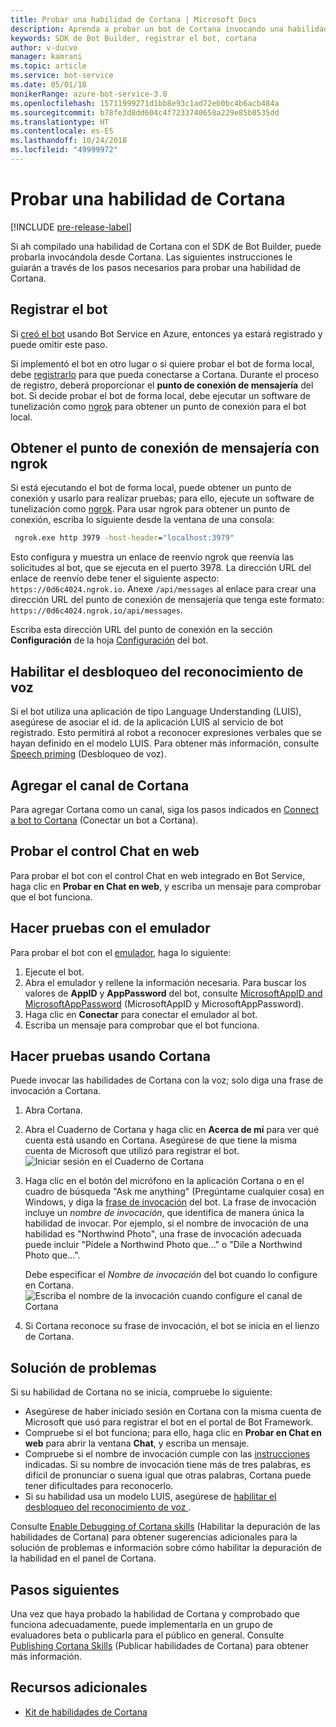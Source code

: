 ```yaml
---
title: Probar una habilidad de Cortana | Microsoft Docs
description: Aprenda a probar un bot de Cortana invocando una habilidad de Cortana.
keywords: SDK de Bot Builder, registrar el bot, cortana
author: v-ducvo
manager: kamrani
ms.topic: article
ms.service: bot-service
ms.date: 05/01/18
monikerRange: azure-bot-service-3.0
ms.openlocfilehash: 15711999271d1bb8e93c1ad72eb0bc4b6acb484a
ms.sourcegitcommit: b78fe3d8dd604c4f7233740658a229e85b8535dd
ms.translationtype: HT
ms.contentlocale: es-ES
ms.lasthandoff: 10/24/2018
ms.locfileid: "49999972"
---
```

# <a name="test-a-cortana-skill"></a>Probar una habilidad de Cortana

[!INCLUDE [pre-release-label](includes/pre-release-label-v3.md)]
 
Si ah compilado una habilidad de Cortana con el SDK de Bot Builder, puede probarla invocándola desde Cortana. Las siguientes instrucciones le guiarán a través de los pasos necesarios para probar una habilidad de Cortana.

## <a name="register-your-bot"></a>Registrar el bot
Si [creó el bot](~/bot-service-quickstart.md) usando Bot Service en Azure, entonces ya estará registrado y puede omitir este paso.

Si implementó el bot en otro lugar o si quiere probar el bot de forma local, debe [registrarlo](bot-service-quickstart-registration.md) para que pueda conectarse a Cortana. Durante el proceso de registro, deberá proporcionar el **punto de conexión de mensajería** del bot. Si decide probar el bot de forma local, debe ejecutar un software de tunelización como [ngrok](http://ngrok.com) para obtener un punto de conexión para el bot local.

## <a name="get-messaging-endpoint-using-ngrok"></a>Obtener el punto de conexión de mensajería con ngrok

Si está ejecutando el bot de forma local, puede obtener un punto de conexión y usarlo para realizar pruebas; para ello, ejecute un software de tunelización como [ngrok](https://ngrok.com). Para usar ngrok para obtener un punto de conexión, escriba lo siguiente desde la ventana de una consola: 

```cmd
 ngrok.exe http 3979 -host-header="localhost:3979"
``` 

Esto configura y muestra un enlace de reenvío ngrok que reenvía las solicitudes al bot, que se ejecuta en el puerto 3978. La dirección URL del enlace de reenvío debe tener el siguiente aspecto: `https://0d6c4024.ngrok.io`.  Anexe `/api/messages` al enlace para crear una dirección URL del punto de conexión de mensajería que tenga este formato: `https://0d6c4024.ngrok.io/api/messages`. 

Escriba esta dirección URL del punto de conexión en la sección **Configuración** de la hoja [Configuración](~/bot-service-manage-settings.md) del bot.

## <a name="enable-speech-recognition-priming"></a>Habilitar el desbloqueo del reconocimiento de voz
Si el bot utiliza una aplicación de tipo Language Understanding (LUIS), asegúrese de asociar el id. de la aplicación LUIS al servicio de bot registrado. Esto permitirá al robot a reconocer expresiones verbales que se hayan definido en el modelo LUIS. Para obtener más información, consulte [Speech priming](~/bot-service-manage-speech-priming.md) (Desbloqueo de voz).

## <a name="add-the-cortana-channel"></a>Agregar el canal de Cortana
Para agregar Cortana como un canal, siga los pasos indicados en [Connect a bot to Cortana](bot-service-channel-connect-cortana.md) (Conectar un bot a Cortana).

## <a name="test-using-web-chat-control"></a>Probar el control Chat en web

Para probar el bot con el control Chat en web integrado en Bot Service, haga clic en **Probar en Chat en web**, y escriba un mensaje para comprobar que el bot funciona.

## <a name="test-using-emulator"></a>Hacer pruebas con el emulador

Para probar el bot con el [emulador](~/bot-service-debug-emulator.md), haga lo siguiente:

1. Ejecute el bot.
2. Abra el emulador y rellene la información necesaria. Para buscar los valores de **AppID** y **AppPassword** del bot, consulte [MicrosoftAppID and MicrosoftAppPassword](bot-service-manage-overview.md#microsoftappid-and-microsoftapppassword) (MicrosoftAppID y MicrosoftAppPassword). 
3. Haga clic en **Conectar** para conectar el emulador al bot.
4. Escriba un mensaje para comprobar que el bot funciona.

## <a name="test-using-cortana"></a>Hacer pruebas usando Cortana
Puede invocar las habilidades de Cortana con la voz; solo diga una frase de invocación a Cortana. 
1. Abra Cortana.
2. Abra el Cuaderno de Cortana y haga clic en **Acerca de mí** para ver qué cuenta está usando en Cortana. Asegúrese de que tiene la misma cuenta de Microsoft que utilizó para registrar el bot. 
   ![Iniciar sesión en el Cuaderno de Cortana](~/media/cortana/cortana-notebook.png)
2. Haga clic en el botón del micrófono en la aplicación Cortana o en el cuadro de búsqueda "Ask me anything" (Pregúntame cualquier cosa) en Windows, y diga la [frase de invocación][InvocationNameGuidelines] del bot. La frase de invocación incluye un *nombre de invocación*, que identifica de manera única la habilidad de invocar. Por ejemplo, si el nombre de invocación de una habilidad es "Northwind Photo", una frase de invocación adecuada puede incluir "Pídele a Northwind Photo que..." o "Dile a Northwind Photo que...".

   Debe especificar el *Nombre de invocación* del bot cuando lo configure en Cortana.
   ![Escriba el nombre de la invocación cuando configure el canal de Cortana](~/media/cortana/cortana-invocation-name-callout.png)

3. Si Cortana reconoce su frase de invocación, el bot se inicia en el lienzo de Cortana. 

## <a name="troubleshoot"></a>Solución de problemas

Si su habilidad de Cortana no se inicia, compruebe lo siguiente:
* Asegúrese de haber iniciado sesión en Cortana con la misma cuenta de Microsoft que usó para registrar el bot en el portal de Bot Framework.
* Compruebe si el bot funciona; para ello, haga clic en **Probar en Chat en web** para abrir la ventana **Chat**, y escriba un mensaje.
* Compruebe si el nombre de invocación cumple con las [instrucciones][InvocationNameGuidelines] indicadas. Si su nombre de invocación tiene más de tres palabras, es difícil de pronunciar o suena igual que otras palabras, Cortana puede tener dificultades para reconocerlo.
* Si su habilidad usa un modelo LUIS, asegúrese de [habilitar el desbloqueo del reconocimiento de voz ](~/bot-service-manage-speech-priming.md).

Consulte [Enable Debugging of Cortana skills][Cortana-TestBestPractice] (Habilitar la depuración de las habilidades de Cortana) para obtener sugerencias adicionales para la solución de problemas e información sobre cómo habilitar la depuración de la habilidad en el panel de Cortana. 


## <a name="next-steps"></a>Pasos siguientes

Una vez que haya probado la habilidad de Cortana y comprobado que funciona adecuadamente, puede implementarla en un grupo de evaluadores beta o publicarla para el público en general. Consulte [Publishing Cortana Skills][Cortana-Publish] (Publicar habilidades de Cortana) para obtener más información.

## <a name="additional-resources"></a>Recursos adicionales
* [Kit de habilidades de Cortana][CortanaGetStarted]

[CortanaGetStarted]: /cortana/getstarted

[BFPortal]: https://dev.botframework.com/
[CortanaDevCenter]: https://developer.microsoft.com/en-us/cortana

[CortanaSpecificEntities]: https://aka.ms/lgvcto
[CortanaAuth]: https://aka.ms/vsdqcj

[InvocationNameGuidelines]: https://aka.ms/cortana-invocation-guidelines 


[Cortana-Debug]: https://aka.ms/cortana-enable-debug
[Cortana-TestBestPractice]: https://aka.ms/cortana-test-best-practice
[Cortana-Publish]: /cortana/skills/publish-skill
